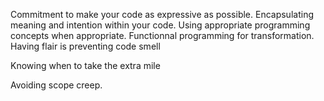 Commitment to make your code as expressive as possible.  Encapsulating meaning and intention within your code.  Using appropriate programming concepts when appropriate. Functionnal programming for transformation.  Having flair is preventing code smell


Knowing when to take the extra mile 

Avoiding scope creep.
